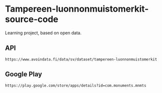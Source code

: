 # Tampereen-luonnonmuistomerkit-source-code
Learning project, based on open data.
## API
    https://www.avoindata.fi/data/sv/dataset/tampereen-luonnonmuistomerkit 
## Google Play
    https://play.google.com/store/apps/details?id=com.monuments.mnmts

